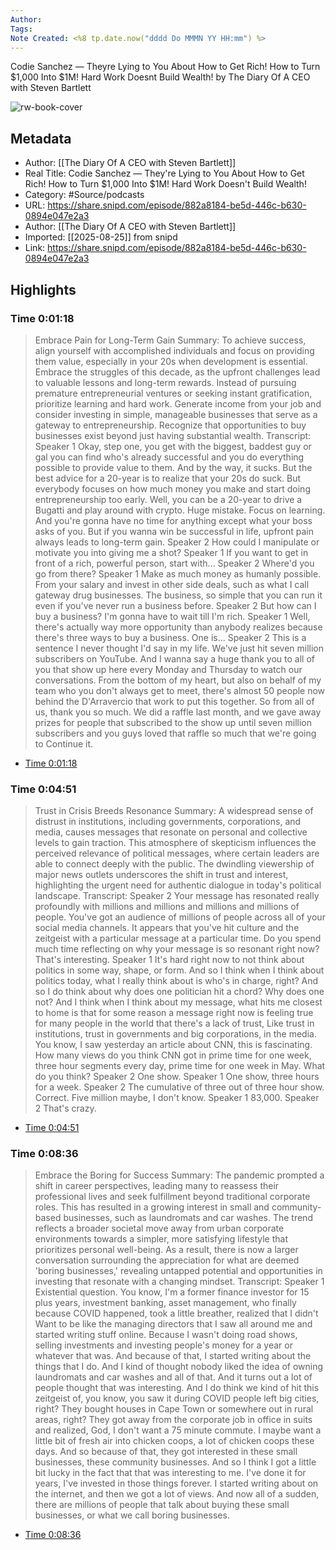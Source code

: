 ```yaml
---
Author: 
Tags:
Note Created: <%8 tp.date.now("dddd Do MMMN YY HH:mm") %>
---
```

Codie Sanchez —  Theyre Lying to You About How to Get Rich! How to Turn $1,000 Into $1M! Hard Work Doesnt Build Wealth! by The Diary Of A CEO with Steven Bartlett

![rw-book-cover](https://wsrv.nl/?url=https%3A%2F%2Fmegaphone.imgix.net%2Fpodcasts%2F0d8f9f54-48cd-11ee-ab9b-c7fa92fe264e%2Fimage%2Fdoac-yt-logo.jpg%3Fixlib%3Drails-4.3.1%26max-w%3D3000%26max-h%3D3000%26fit%3Dcrop%26auto%3Dformat%2Ccompress&w=100&h=100)

## Metadata
- Author: [[The Diary Of A CEO with Steven Bartlett]]
- Real Title: Codie Sanchez —  They're Lying to You About How to Get Rich! How to Turn $1,000 Into $1M! Hard Work Doesn't Build Wealth!
- Category: #Source/podcasts
- URL: https://share.snipd.com/episode/882a8184-be5d-446c-b630-0894e047e2a3
- Author: [[The Diary Of A CEO with Steven Bartlett]]
- Imported: [[2025-08-25]] from snipd
- Link: https://share.snipd.com/episode/882a8184-be5d-446c-b630-0894e047e2a3

## Highlights
### Time 0:01:18

> Embrace Pain for Long-Term Gain
> Summary:
> To achieve success, align yourself with accomplished individuals and focus on providing them value, especially in your 20s when development is essential.
> Embrace the struggles of this decade, as the upfront challenges lead to valuable lessons and long-term rewards. Instead of pursuing premature entrepreneurial ventures or seeking instant gratification, prioritize learning and hard work.
> Generate income from your job and consider investing in simple, manageable businesses that serve as a gateway to entrepreneurship.
> Recognize that opportunities to buy businesses exist beyond just having substantial wealth.
> Transcript:
> Speaker 1
> Okay, step one, you get with the biggest, baddest guy or gal you can find who's already successful and you do everything possible to provide value to them. And by the way, it sucks. But the best advice for a 20-year is to realize that your 20s do suck. But everybody focuses on how much money you make and start doing entrepreneurship too early. Well, you can be a 20-year to drive a Bugatti and play around with crypto. Huge mistake. Focus on learning. And you're gonna have no time for anything except what your boss asks of you. But if you wanna win be successful in life, upfront pain always leads to long-term gain.
> Speaker 2
> How could I manipulate or motivate you into giving me a shot?
> Speaker 1
> If you want to get in front of a rich, powerful person, start with...
> Speaker 2
> Where'd you go from there?
> Speaker 1
> Make as much money as humanly possible. From your salary and invest in other side deals, such as what I call gateway drug businesses. The business, so simple that you can run it even if you've never run a business before.
> Speaker 2
> But how can I buy a business? I'm gonna have to wait till I'm rich.
> Speaker 1
> Well, there's actually way more opportunity than anybody realizes because there's three ways to buy a business. One is...
> Speaker 2
> This is a sentence I never thought I'd say in my life. We've just hit seven million subscribers on YouTube. And I wanna say a huge thank you to all of you that show up here every Monday and Thursday to watch our conversations. From the bottom of my heart, but also on behalf of my team who you don't always get to meet, there's almost 50 people now behind the D'Arravercio that work to put this together. So from all of us, thank you so much. We did a raffle last month, and we gave away prizes for people that subscribed to the show up until seven million subscribers and you guys loved that raffle so much that we're going to Continue it.

 * [Time 0:01:18](https://share.snipd.com/snip/7deb195b-a429-4526-81e4-acc00d45e26c)
### Time 0:04:51

> Trust in Crisis Breeds Resonance
> Summary:
> A widespread sense of distrust in institutions, including governments, corporations, and media, causes messages that resonate on personal and collective levels to gain traction.
> This atmosphere of skepticism influences the perceived relevance of political messages, where certain leaders are able to connect deeply with the public. The dwindling viewership of major news outlets underscores the shift in trust and interest, highlighting the urgent need for authentic dialogue in today's political landscape.
> Transcript:
> Speaker 2
> Your message has resonated really profoundly with millions and millions and millions and millions of people. You've got an audience of millions of people across all of your social media channels. It appears that you've hit culture and the zeitgeist with a particular message at a particular time. Do you spend much time reflecting on why your message is so resonant right now? That's interesting.
> Speaker 1
> It's hard right now to not think about politics in some way, shape, or form. And so I think when I think about politics today, what I really think about is who's in charge, right? And so I do think about why does one politician hit a chord? Why does one not? And I think when I think about my message, what hits me closest to home is that for some reason a message right now is feeling true for many people in the world that there's a lack of trust, Like trust in institutions, trust in governments and big corporations, in the media. You know, I saw yesterday an article about CNN, this is fascinating. How many views do you think CNN got in prime time for one week, three hour segments every day, prime time for one week in May. What do you think?
> Speaker 2
> One show.
> Speaker 1
> One show, three hours for a week.
> Speaker 2
> The cumulative of three out of three hour show. Correct. Five million maybe, I don't know.
> Speaker 1
> 83,000.
> Speaker 2
> That's crazy.

 * [Time 0:04:51](https://share.snipd.com/snip/ef2e20ba-6e94-47e5-8717-26b2c2b44d1c)
### Time 0:08:36

> Embrace the Boring for Success
> Summary:
> The pandemic prompted a shift in career perspectives, leading many to reassess their professional lives and seek fulfillment beyond traditional corporate roles.
> This has resulted in a growing interest in small and community-based businesses, such as laundromats and car washes. The trend reflects a broader societal move away from urban corporate environments towards a simpler, more satisfying lifestyle that prioritizes personal well-being.
> As a result, there is now a larger conversation surrounding the appreciation for what are deemed 'boring businesses,' revealing untapped potential and opportunities in investing that resonate with a changing mindset.
> Transcript:
> Speaker 1
> Existential question. You know, I'm a former finance investor for 15 plus years, investment banking, asset management, who finally because COVID happened, took a little breather, realized that I didn't Want to be like the managing directors that I saw all around me and started writing stuff online. Because I wasn't doing road shows, selling investments and investing people's money for a year or whatever that was. And because of that, I started writing about the things that I do. And I kind of thought nobody liked the idea of owning laundromats and car washes and all of that. And it turns out a lot of people thought that was interesting. And I do think we kind of hit this zeitgeist of, you know, you saw it during COVID people left big cities, right? They bought houses in Cape Town or somewhere out in rural areas, right? They got away from the corporate job in office in suits and realized, God, I don't want a 75 minute commute. I maybe want a little bit of fresh air into chicken coops, a lot of chicken coops these days. And so because of that, they got interested in these small businesses, these community businesses. And so I think I got a little bit lucky in the fact that that was interesting to me. I've done it for years, I've invested in those things forever. I started writing about on the internet, and then we got a lot of views. And now all of a sudden, there are millions of people that talk about buying these small businesses, or what we call boring businesses.

 * [Time 0:08:36](https://share.snipd.com/snip/07d8c828-d058-4e39-8739-9b7017a5909f)
